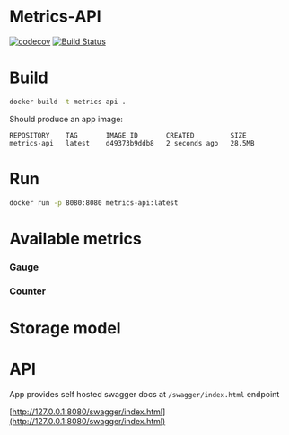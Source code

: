 # Metrics-API

[![codecov](https://codecov.io/gh/mic90/metrics-api/branch/master/graph/badge.svg?token=8RS6X1XORO)](https://codecov.io/gh/mic90/metrics-api)
[![Build Status](https://travis-ci.com/mic90/metrics-api.svg?token=P2rqpx8Ukgp6jqhbA9Bu&branch=master)](https://travis-ci.com/mic90/metrics-api)

# Build
```bash
docker build -t metrics-api .
```
Should produce an app image:
```
REPOSITORY    TAG       IMAGE ID       CREATED         SIZE
metrics-api   latest    d49373b9ddb8   2 seconds ago   28.5MB
```

# Run
```bash
docker run -p 8080:8080 metrics-api:latest
```

# Available metrics

### Gauge

### Counter

# Storage model

# API

App provides self hosted swagger docs at `/swagger/index.html` endpoint

[http://127.0.0.1:8080/swagger/index.html](http://127.0.0.1:8080/swagger/index.html)
